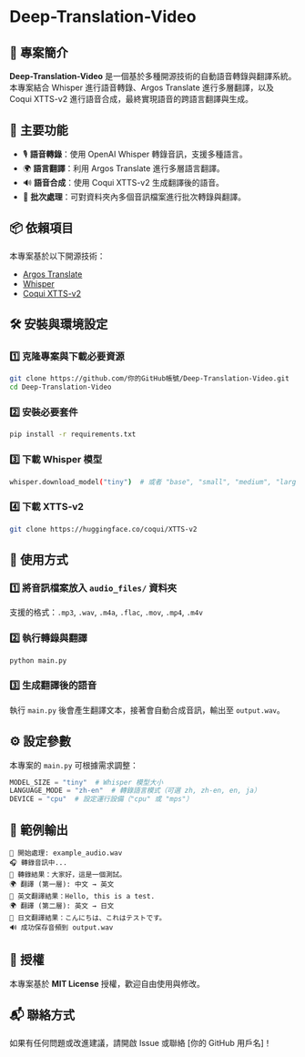 # Deep-Translation-Video

## 📌 專案簡介
**Deep-Translation-Video** 是一個基於多種開源技術的自動語音轉錄與翻譯系統。本專案結合 Whisper 進行語音轉錄、Argos Translate 進行多層翻譯，以及 Coqui XTTS-v2 進行語音合成，最終實現語音的跨語言翻譯與生成。

## 🚀 主要功能
- 🎙 **語音轉錄**：使用 OpenAI Whisper 轉錄音訊，支援多種語言。
- 🌍 **語言翻譯**：利用 Argos Translate 進行多層語言翻譯。
- 🔊 **語音合成**：使用 Coqui XTTS-v2 生成翻譯後的語音。
- 📂 **批次處理**：可對資料夾內多個音訊檔案進行批次轉錄與翻譯。

## 📦 依賴項目
本專案基於以下開源技術：
- [Argos Translate](https://github.com/argosopentech/argos-translate)
- [Whisper](https://github.com/openai/whisper)
- [Coqui XTTS-v2](https://huggingface.co/coqui/XTTS-v2)

## 🛠 安裝與環境設定
### 1️⃣ 克隆專案與下載必要資源
```bash
git clone https://github.com/你的GitHub帳號/Deep-Translation-Video.git
cd Deep-Translation-Video
```

### 2️⃣ 安裝必要套件
```bash
pip install -r requirements.txt
```

### 3️⃣ 下載 Whisper 模型
```bash
whisper.download_model("tiny")  # 或者 "base", "small", "medium", "large"
```

### 4️⃣ 下載 XTTS-v2
```bash
git clone https://huggingface.co/coqui/XTTS-v2
```

## 📂 使用方式
### 1️⃣ 將音訊檔案放入 `audio_files/` 資料夾
支援的格式：`.mp3`, `.wav`, `.m4a`, `.flac`, `.mov`, `.mp4`, `.m4v`

### 2️⃣ 執行轉錄與翻譯
```bash
python main.py
```

### 3️⃣ 生成翻譯後的語音
執行 `main.py` 後會產生翻譯文本，接著會自動合成音訊，輸出至 `output.wav`。

## ⚙️ 設定參數
本專案的 `main.py` 可根據需求調整：
```python
MODEL_SIZE = "tiny"  # Whisper 模型大小
LANGUAGE_MODE = "zh-en"  # 轉錄語言模式（可選 zh, zh-en, en, ja）
DEVICE = "cpu"  # 設定運行設備（"cpu" 或 "mps"）
```

## 📝 範例輸出
```plaintext
🎤 開始處理: example_audio.wav
🎧 轉錄音訊中...
📝 轉錄結果：大家好，這是一個測試。
🌍 翻譯 (第一層): 中文 → 英文
📝 英文翻譯結果：Hello, this is a test.
🌍 翻譯 (第二層): 英文 → 日文
📝 日文翻譯結果：こんにちは、これはテストです。
🔊 成功保存音頻到 output.wav
```

## 📜 授權
本專案基於 **MIT License** 授權，歡迎自由使用與修改。

## 📬 聯絡方式
如果有任何問題或改進建議，請開啟 Issue 或聯絡 [你的 GitHub 用戶名]！

